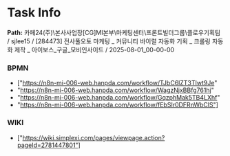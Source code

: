 # Task Info

**Path:** 카페24(주)\본사사업장\[CG]MI본부\마케팅센터\프론트빌더그룹\플로우기획팀 / sjlee15 / [284473] 전사풀오토 마케팅 _ 커뮤니티 바이럴 자동화 기획 _ 크롤링 자동화 제작 _ 아이보스_구글_모비인사이드 / 2025-08-01_00-00-00

### BPMN
- ["https://n8n-mi-006-web.hanpda.com/workflow/TJbC6lZT3TIwt9Je"
- "https://n8n-mi-006-web.hanpda.com/workflow/WagzNjxBBfg761hj"
- "https://n8n-mi-006-web.hanpda.com/workflow/GqzphMak5TB4LXhf"
- "https://n8n-mi-006-web.hanpda.com/workflow/fEbSIr0DFRnWbClS"]

### WIKI
- ["https://wiki.simplexi.com/pages/viewpage.action?pageId=2781447801"]

